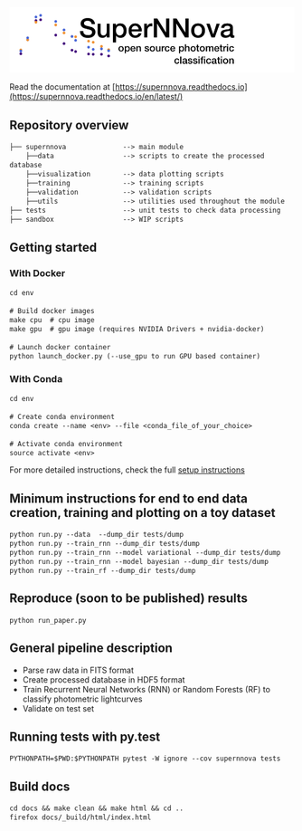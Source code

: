 
![Logo](docs/SuperNNova.png)

Read the documentation at [https://supernnova.readthedocs.io](https://supernnova.readthedocs.io/en/latest/)

## Repository overview

    ├── supernnova              --> main module
        ├──data                 --> scripts to create the processed database
        ├──visualization        --> data plotting scripts
        ├──training             --> training scripts
        ├──validation           --> validation scripts
        ├──utils                --> utilities used throughout the module
    ├── tests                   --> unit tests to check data processing
    ├── sandbox                 --> WIP scripts

## Getting started

### With Docker

    cd env

    # Build docker images
    make cpu  # cpu image
    make gpu  # gpu image (requires NVIDIA Drivers + nvidia-docker)

    # Launch docker container
    python launch_docker.py (--use_gpu to run GPU based container)

### With Conda

    cd env

    # Create conda environment
    conda create --name <env> --file <conda_file_of_your_choice>

    # Activate conda environment
    source activate <env>

For more detailed instructions, check the full [setup instructions](https://supernnova.readthedocs.io/en/latest/installation/python.html)


## Minimum instructions for end to end data creation, training and plotting on a toy dataset

    python run.py --data  --dump_dir tests/dump
    python run.py --train_rnn --dump_dir tests/dump
    python run.py --train_rnn --model variational --dump_dir tests/dump
    python run.py --train_rnn --model bayesian --dump_dir tests/dump
    python run.py --train_rf --dump_dir tests/dump

## Reproduce (soon to be published) results

    python run_paper.py

## General pipeline description

- Parse raw data in FITS format
- Create processed database in HDF5 format
- Train Recurrent Neural Networks (RNN) or Random Forests (RF) to classify photometric lightcurves
- Validate on test set


## Running tests with py.test

    PYTHONPATH=$PWD:$PYTHONPATH pytest -W ignore --cov supernnova tests


## Build docs

    cd docs && make clean && make html && cd ..
    firefox docs/_build/html/index.html